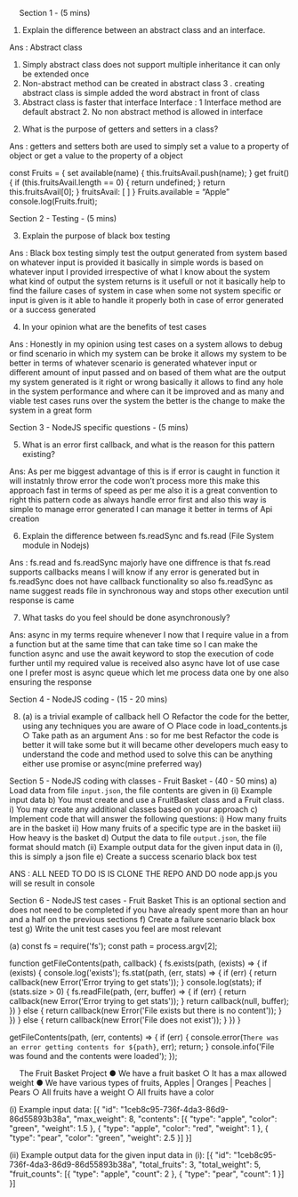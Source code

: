 
 
Section 1 - (5 mins)
1)	Explain the difference between an abstract class and an interface.

Ans : Abstract class 
1. Simply abstract class does not support multiple inheritance it can only be extended once 
2. Non-abstract method can be created in abstract class
3 . creating abstract class is simple added the word abstract in front of class
4. Abstract class is faster that interface
Interface :
         1 Interface method are default abstract 
         2. No non abstract method is allowed in interface

2)	What is the purpose of getters and setters in a class?

Ans : getters and setters both are used to simply set a value to a property of object or get a value to the property of a object

const Fruits = { 
set available(name) {
 this.fruitsAvail.push(name);
}
get fruit() {
    if (this.fruitsAvail.length == 0) {
      return undefined;
    }
    return this.fruitsAvail[0];
  }
fruitsAvail: [ ]
}
Fruits.available = “Apple”
console.log(Fruits.fruit);
	
Section 2 - Testing - (5 mins)

3)	Explain the purpose of black box testing

Ans : Black box testing simply test the output generated from system based on whatever input is provided it basically in simple words is based on whatever input I provided irrespective of what I know about the system what kind of output the system returns is it usefull or not it basically help to find the failure cases of system in case when some not system specific or input is given is it able to handle it properly both in case of error generated or a success generated

4)	In your opinion what are the benefits of test cases

Ans : Honestly in my opinion using test cases on a system allows to debug or find scenario in which my system can be broke it allows my system to be better in terms of whatever scenario is generated whatever input or different amount of input passed and on based of them what are the output my system generated is it right or wrong basically it allows to find any hole in the system performance and where can it be improved and as many and viable test cases runs over the system the better is the change to make the system in a great form

Section 3 - NodeJS specific questions - (5 mins)

5)	What is an error first callback, and what is the reason for this pattern existing?

Ans: As per me biggest advantage of this is if error is caught in function it will instatnly throw error the code won’t process more this make this approach fast in terms of speed as per me also it is a great convention to right this pattern code as always handle error first and also this way is simple to manage error generated I can manage it better in terms of Api creation

6)	Explain the difference between fs.readSync and fs.read (File System module in Nodejs)

Ans : fs.read and fs.readSync majorly have one diffrence is that fs.read supports callbacks means I will know if any error is generated but in fs.readSync does not have callback functionality so also fs.readSync as name suggest reads file in synchronous way and stops other execution until response is came

7)	What tasks do you feel should be done asynchronously?

Ans: async in my terms require whenever I now that I require value in a from a function but at the same time that can take time so I can make the function async and use the await keyword to stop the execution of code further until my required value is received also async have lot of use case one I prefer most is async queue which let me process data one by one also ensuring the response 

Section 4 - NodeJS coding - (15 - 20 mins)

8)	(a) is a trivial example of callback hell
○	Refactor the code for the better, using any techniques you are aware of
○	Place code in load_contents.js
○	Take path as an argument
     Ans : so for me best Refactor  the code is better it will take some but it will became other developers much easy to understand the code and method used to solve this can be anything either use promise or async(mine preferred way)

Section 5 - NodeJS coding with classes - Fruit Basket - (40 - 50 mins)
a)	Load data from file `input.json`, the file contents are given in (i) Example input data
b)	You must create and use a FruitBasket class and a Fruit class.
i)	You may create any additional classes based on your approach 
c)	Implement code that will answer the following questions:
i)	How many fruits are in the basket
ii)	How many fruits of a specific type are in the basket
iii)	How heavy is the basket
d)	Output the data to file `output.json`, the file format should match (ii) Example output data for the given input data in (i), this is simply a json file
e)	Create a success scenario black box test

ANS : ALL NEED TO DO IS IS CLONE THE REPO AND DO node app.js you will se result in console

Section 6 - NodeJS test cases - Fruit Basket 
This is an optional section and does not need to be completed if you have already spent more than an hour and a half on the previous sections
f)	Create a failure scenario black box test
g)	Write the unit test cases you feel are most relevant

(a)
const fs = require('fs');
const path = process.argv[2];

function getFileContents(path, callback) {
  fs.exists(path, (exists) => {
    if (exists) {
      console.log('exists');
      fs.stat(path, (err, stats) => {
        if (err) {
          return callback(new Error('Error trying to get stats'));
        }
        console.log(stats);
        if (stats.size > 0) {
          fs.readFile(path, (err, buffer) => {
            if (err) {
              return callback(new Error('Error trying to get stats'));
            }
            return callback(null, buffer);
          })
        } else {
          return callback(new Error('File exists but there is no content'));
        }
      })
    } else {
      return callback(new Error('File does not exist'));
    }
  })
}


getFileContents(path, (err, contents) => {
  if (err) {
    console.error(`There was an error getting contents for ${path}`, err);
    return;
  }
  console.info('File was found and the contents were loaded');
});

 
The Fruit Basket Project
●	We have a fruit basket
○	It has a max allowed weight
●	We have various types of fruits, Apples | Oranges | Peaches | Pears
○	All fruits have a weight
○	All fruits have a color

(i) Example input data:
[{
  "id": "1ceb8c95-736f-4da3-86d9-86d55893b38a",
  "max_weight": 8,
  "contents": [{
    "type": "apple",
    "color": "green",
    "weight": 1.5
  }, {
    "type": "apple",
    "color": "red",
    "weight": 1
  }, {
    "type": "pear",
    "color": "green",
    "weight": 2.5
  }]
}]


(ii) Example output data for the given input data in (i):
[{
  "id": "1ceb8c95-736f-4da3-86d9-86d55893b38a",
  "total_fruits": 3,
  "total_weight": 5,
  "fruit_counts": [{
    "type": "apple",
    "count": 2
  }, {
    "type": "pear",
    "count": 1
  }]
}]
